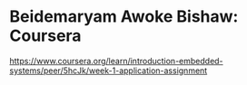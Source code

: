 # Beidemaryam Awoke Bishaw: Coursera

https://www.coursera.org/learn/introduction-embedded-systems/peer/5hcJk/week-1-application-assignment